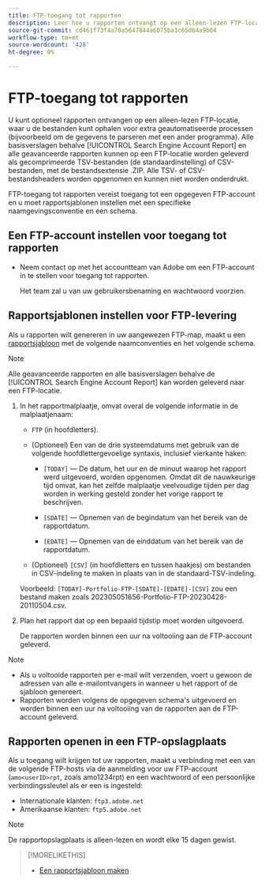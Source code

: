 ```yaml
---
title: FTP-toegang tot rapporten
description: Leer hoe u rapporten ontvangt op een alleen-lezen FTP-locatie.
source-git-commit: cd461f73f4a70a5647844a6075ba1c65d64a9b04
workflow-type: tm+mt
source-wordcount: '428'
ht-degree: 0%

---
```


# FTP-toegang tot rapporten

U kunt optioneel rapporten ontvangen op een alleen-lezen FTP-locatie, waar u de bestanden kunt ophalen voor extra geautomatiseerde processen (bijvoorbeeld om de gegevens te parseren met een ander programma). Alle basisverslagen behalve [!UICONTROL Search Engine Account Report] en alle geavanceerde rapporten kunnen op een FTP-locatie worden geleverd als gecomprimeerde TSV-bestanden (de standaardinstelling) of CSV-bestanden, met de bestandsextensie .ZIP. Alle TSV- of CSV-bestandsheaders worden opgenomen en kunnen niet worden onderdrukt.

FTP-toegang tot rapporten vereist toegang tot een opgegeven FTP-account en u moet rapportsjablonen instellen met een specifieke naamgevingsconventie en een schema.

## Een FTP-account instellen voor toegang tot rapporten

* Neem contact op met het accountteam van Adobe om een FTP-account in te stellen voor toegang tot rapporten.

   Het team zal u van uw gebruikersbenaming en wachtwoord voorzien.

## Rapportsjablonen instellen voor FTP-levering

Als u rapporten wilt genereren in uw aangewezen FTP-map, maakt u een [rapportsjabloon](templates/template-create.md) met de volgende naamconventies en het volgende schema.

>[!NOTE]
>
>Alle geavanceerde rapporten en alle basisverslagen behalve de [!UICONTROL Search Engine Account Report] kan worden geleverd naar een FTP-locatie.

1. In het rapportmalplaatje, omvat overal de volgende informatie in de malplaatjenaam:

   * `FTP` (in hoofdletters).

   * (Optioneel) Een van de drie systeemdatums met gebruik van de volgende hoofdlettergevoelige syntaxis, inclusief vierkante haken:

      * `[TODAY]` — De datum, het uur en de minuut waarop het rapport werd uitgevoerd, worden opgenomen. Omdat dit de nauwkeurige tijd omvat, kan het zelfde malplaatje veelvoudige tijden per dag worden in werking gesteld zonder het vorige rapport te beschrijven.

      * `[SDATE]` — Opnemen van de begindatum van het bereik van de rapportdatum.

      * `[EDATE]` — Opnemen van de einddatum van het bereik van de rapportdatum.
   * (Optioneel) `[CSV]` (in hoofdletters en tussen haakjes) om bestanden in CSV-indeling te maken in plaats van in de standaard-TSV-indeling.

   Voorbeeld: `[TODAY]-Portfolio-FTP-[SDATE]-[EDATE]-[CSV]` zou een bestand maken zoals 202305051656-Portfolio-FTP-20230428-20110504.csv.

1. Plan het rapport dat op een bepaald tijdstip moet worden uitgevoerd.

   De rapporten worden binnen een uur na voltooiing aan de FTP-account geleverd.

>[!NOTE]
>
>* Als u voltooide rapporten per e-mail wilt verzenden, voert u gewoon de adressen van alle e-mailontvangers in wanneer u het rapport of de sjabloon genereert.
>* Rapporten worden volgens de opgegeven schema&#39;s uitgevoerd en worden binnen een uur na voltooiing van de rapporten aan de FTP-account geleverd.


## Rapporten openen in een FTP-opslagplaats

Als u toegang wilt krijgen tot uw rapporten, maakt u verbinding met een van de volgende FTP-hosts via de aanmelding voor uw FTP-account (`amo<userID>rpt`, zoals amo1234rpt) en een wachtwoord of een persoonlijke verbindingssleutel als er een is ingesteld:

* Internationale klanten: `ftp3.adobe.net`
* Amerikaanse klanten: `ftp5.adobe.net`

>[!NOTE]
>
>De rapportopslagplaats is alleen-lezen en wordt elke 15 dagen gewist.


>[!MORELIKETHIS]
>
>* [Een rapportsjabloon maken](/help/search-social-commerce/reports/automation/templates/template-create.md)

